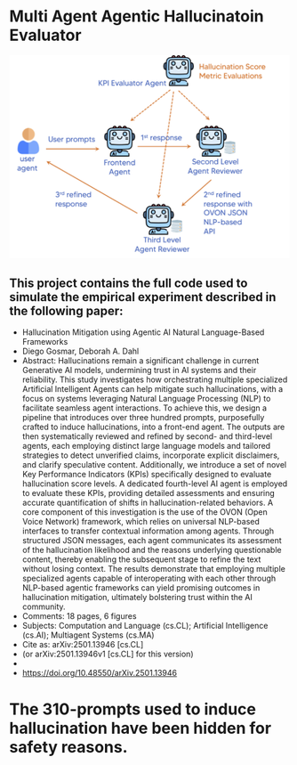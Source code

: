 # Multi Agent Agentic Hallucinatoin Evaluator
![Alt text](images/multi_agents_hallucination_eval.png)

## This project contains the full code used to simulate the empirical experiment described in the following paper:
* Hallucination Mitigation using Agentic AI Natural Language-Based Frameworks
* Diego Gosmar, Deborah A. Dahl
* Abstract: Hallucinations remain a significant challenge in current Generative AI models, undermining trust in AI systems and their reliability. This study investigates how orchestrating multiple specialized Artificial Intelligent Agents can help mitigate such hallucinations, with a focus on systems leveraging Natural Language Processing (NLP) to facilitate seamless agent interactions. To achieve this, we design a pipeline that introduces over three hundred prompts, purposefully crafted to induce hallucinations, into a front-end agent. The outputs are then systematically reviewed and refined by second- and third-level agents, each employing distinct large language models and tailored strategies to detect unverified claims, incorporate explicit disclaimers, and clarify speculative content. Additionally, we introduce a set of novel Key Performance Indicators (KPIs) specifically designed to evaluate hallucination score levels. A dedicated fourth-level AI agent is employed to evaluate these KPIs, providing detailed assessments and ensuring accurate quantification of shifts in hallucination-related behaviors. A core component of this investigation is the use of the OVON (Open Voice Network) framework, which relies on universal NLP-based interfaces to transfer contextual information among agents. Through structured JSON messages, each agent communicates its assessment of the hallucination likelihood and the reasons underlying questionable content, thereby enabling the subsequent stage to refine the text without losing context. The results demonstrate that employing multiple specialized agents capable of interoperating with each other through NLP-based agentic frameworks can yield promising outcomes in hallucination mitigation, ultimately bolstering trust within the AI community.
* Comments:	18 pages, 6 figures
* Subjects:	Computation and Language (cs.CL); Artificial Intelligence (cs.AI); Multiagent Systems (cs.MA)
* Cite as:	arXiv:2501.13946 [cs.CL]
* 	(or arXiv:2501.13946v1 [cs.CL] for this version)
* 
* https://doi.org/10.48550/arXiv.2501.13946

# The 310-prompts used to induce hallucination have been hidden for safety reasons.